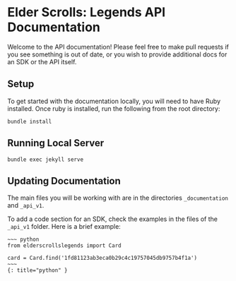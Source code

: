 # Elder Scrolls: Legends API Documentation

Welcome to the API documentation! Please feel free to make pull requests if you see something is out of date, or you wish to provide additional docs for an SDK or the API itself.

## Setup

To get started with the documentation locally, you will need to have Ruby installed. Once ruby is installed, run the following from the root directory:

`bundle install`

## Running Local Server

`bundle exec jekyll serve`

## Updating Documentation

The main files you will be working with are in the directories `_documentation` and `_api_v1`.

To add a code section for an SDK, check the examples in the files of the `_api_v1` folder. Here is a brief example:

```
~~~ python
from elderscrollslegends import Card

card = Card.find('1fd81123ab3eca0b29c4c19757045db9757b4f1a')
~~~
{: title="python" }
```